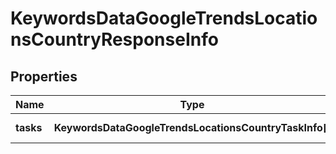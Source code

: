 # KeywordsDataGoogleTrendsLocationsCountryResponseInfo

## Properties

| Name | Type | Description | Notes |
|------------ | ------------- | ------------- | -------------|
**tasks** | **KeywordsDataGoogleTrendsLocationsCountryTaskInfo[]** | array of tasks |[optional]|